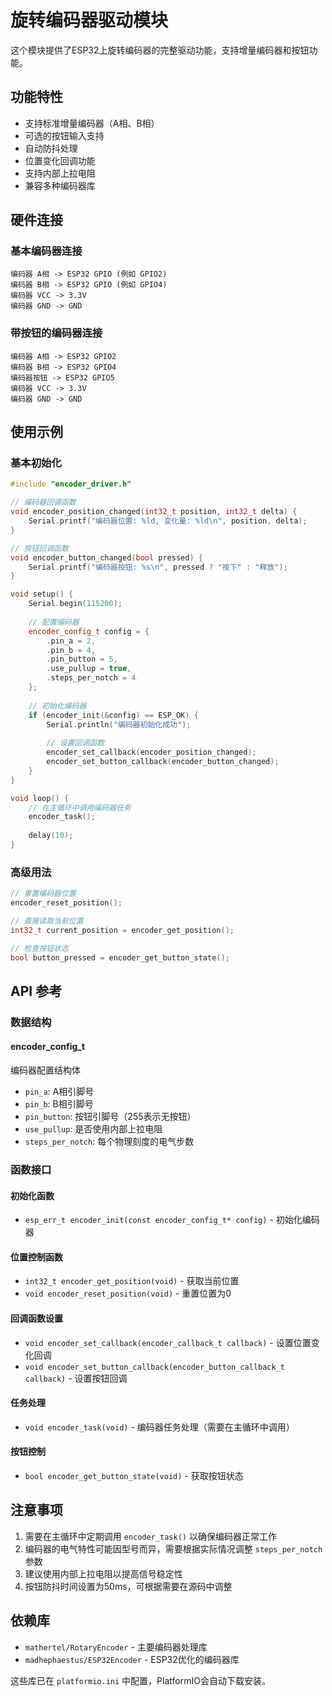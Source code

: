 # 旋转编码器驱动模块

这个模块提供了ESP32上旋转编码器的完整驱动功能，支持增量编码器和按钮功能。

## 功能特性

- 支持标准增量编码器（A相、B相）
- 可选的按钮输入支持
- 自动防抖处理
- 位置变化回调功能
- 支持内部上拉电阻
- 兼容多种编码器库

## 硬件连接

### 基本编码器连接
```
编码器 A相 -> ESP32 GPIO (例如 GPIO2)
编码器 B相 -> ESP32 GPIO (例如 GPIO4)
编码器 VCC -> 3.3V
编码器 GND -> GND
```

### 带按钮的编码器连接
```
编码器 A相 -> ESP32 GPIO2
编码器 B相 -> ESP32 GPIO4
编码器按钮 -> ESP32 GPIO5
编码器 VCC -> 3.3V
编码器 GND -> GND
```

## 使用示例

### 基本初始化

```cpp
#include "encoder_driver.h"

// 编码器回调函数
void encoder_position_changed(int32_t position, int32_t delta) {
    Serial.printf("编码器位置: %ld, 变化量: %ld\n", position, delta);
}

// 按钮回调函数
void encoder_button_changed(bool pressed) {
    Serial.printf("编码器按钮: %s\n", pressed ? "按下" : "释放");
}

void setup() {
    Serial.begin(115200);
    
    // 配置编码器
    encoder_config_t config = {
        .pin_a = 2,
        .pin_b = 4,
        .pin_button = 5,
        .use_pullup = true,
        .steps_per_notch = 4
    };
    
    // 初始化编码器
    if (encoder_init(&config) == ESP_OK) {
        Serial.println("编码器初始化成功");
        
        // 设置回调函数
        encoder_set_callback(encoder_position_changed);
        encoder_set_button_callback(encoder_button_changed);
    }
}

void loop() {
    // 在主循环中调用编码器任务
    encoder_task();
    
    delay(10);
}
```

### 高级用法

```cpp
// 重置编码器位置
encoder_reset_position();

// 直接读取当前位置
int32_t current_position = encoder_get_position();

// 检查按钮状态
bool button_pressed = encoder_get_button_state();
```

## API 参考

### 数据结构

#### encoder_config_t
编码器配置结构体
- `pin_a`: A相引脚号
- `pin_b`: B相引脚号  
- `pin_button`: 按钮引脚号（255表示无按钮）
- `use_pullup`: 是否使用内部上拉电阻
- `steps_per_notch`: 每个物理刻度的电气步数

### 函数接口

#### 初始化函数
- `esp_err_t encoder_init(const encoder_config_t* config)` - 初始化编码器

#### 位置控制函数
- `int32_t encoder_get_position(void)` - 获取当前位置
- `void encoder_reset_position(void)` - 重置位置为0

#### 回调函数设置
- `void encoder_set_callback(encoder_callback_t callback)` - 设置位置变化回调
- `void encoder_set_button_callback(encoder_button_callback_t callback)` - 设置按钮回调

#### 任务处理
- `void encoder_task(void)` - 编码器任务处理（需要在主循环中调用）

#### 按钮控制
- `bool encoder_get_button_state(void)` - 获取按钮状态

## 注意事项

1. 需要在主循环中定期调用 `encoder_task()` 以确保编码器正常工作
2. 编码器的电气特性可能因型号而异，需要根据实际情况调整 `steps_per_notch` 参数
3. 建议使用内部上拉电阻以提高信号稳定性
4. 按钮防抖时间设置为50ms，可根据需要在源码中调整

## 依赖库

- `mathertel/RotaryEncoder` - 主要编码器处理库
- `madhephaestus/ESP32Encoder` - ESP32优化的编码器库

这些库已在 `platformio.ini` 中配置，PlatformIO会自动下载安装。
